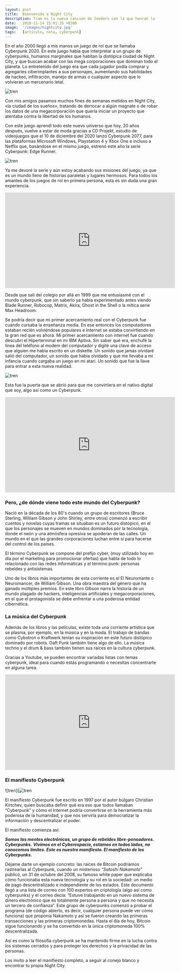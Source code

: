 ```yaml
---
layout: post
title:  Bienvenido a Night City
description: Tram es la nueva canción de Seeders con la que honran la fuerza de voluntad de los millones de personas que viajan incontables horas para llegar a su puesto de trabajo.
date:   2018-11-14 15:01:35 +0300
image:  '/images/nightcity.jpg'
tags:   [artículo, nota, cyberpunk]
---
```


En el año 2000 llegó a mis manos un juego de rol que se llamaba Cyberpunk 2020. En este juego había que interpretar a un grupo de cyberpunks, humanos marginales que habitan la distópica ciudad de Night City, y que buscan acabar con las mega corporaciones que dominan todo el planeta. Lo entretenido del juego era que cada jugador podía comprar y agregarles ciberimplantes a sus personajes, aumentando sus habilidades de hackeo, infiltración, manejo de armas o cualquier aspecto que lo volvieran un mercenario letal.

![tren](https://lh3.googleusercontent.com/tBn0ReecijLM7uk5nQqVby5kFfMCNtQ_dpQ3ut0b3Y78IjwFXUVtJ89VSEc1K1T-NzSarm-AFkCvH84MotX2lXckyOOSwCBpcKw4TNzyFy4UuZJFA8Ep42Ab8IfWCflCn-GSG9_rqOBIg0NUDaMfLhL95WVUmK4K-P7W0yUH4G8Eu6ECnTCDhKEklA)

Con mis amigos pasamos muchos fines de semanas metidos en Night City, «la ciudad de los sueños», tratando de derrocar a algún magnate o de robar los datos de una megacorporación que quería iniciar un proyecto que atentaba contra la libertad de los humanos.

Con este juego aprendí todo este nuevo universo que hoy, 20 años después, vuelve a estar de moda gracias a CD Projekt, estudio de videojuegos que el 10 de diciembre del 2020 lanzó Cyberpunk 2077, para las plataformas Microsoft Windows, Playstation 4 y Xbox One e incluso a Netflix que, basándose en el mismo juego, estrenó este año la serie Cyberpunk: Edge Runner.

![tren](https://lh6.googleusercontent.com/Wmaor3kpZtjEluIJqV7A6-ZTucffBsWzMSOsCnwGpKxdxlgmozBS8eLyGEUZFeCUQv114GKRkOwZpuODyefr_Gn_7tytIxeLdRCQ18cs_E_IyTZ46SK1EBPgiZYW5iOwCThJwoTOmhJ0j5PT60KGo_U2sfI4DssNInv8CpK4dHgx1MmfLBibKTICBA)

Ya me devoré la serie y aún estoy acabando sus misiones del juego, ya que es un mundo lleno de historias paralelas y lugares hermosos. Para todos los amantes de los juegos de rol en primera persona, esta es sin duda una gran experiencia.

<iframe width="560" height="315" src="https://www.youtube.com/embed/JtqIas3bYhg" title="YouTube video player" frameborder="0" allow="accelerometer; autoplay; clipboard-write; encrypted-media; gyroscope; picture-in-picture; web-share" allowfullscreen></iframe>


Desde que salí del colegio por allá en 1999 que me entusiasmé con el mundo cyberpunk, que sin saberlo ya había experimentado antes viendo Blade Runner, Robocop, Matrix, Akira, Ghost in the Shell o la mítica serie Max Headroom.

Se podría decir que mi primer acercamiento real con el Cyberpunk fue cuando cursaba la enseñanza media. En ese entonces los computadores estaban recién volviéndose populares e Internet se estaba convirtiendo en la gran red que es ahora. Mi primer acercamiento con internet fue cuando descubrí el Hiperterminal en mi IBM Aptiva. Sin saber qué era, enchufé la línea del teléfono al modem del computador y digité una clave de acceso que alguien me había escrito en un diskette. Un sonido que jamás olvidaré salió del computador, un sonido que había olvidado y que me llevaba a mi infancia cuando cargaba un juego en mi atari. Un sonido que fue la llave para entrar a esta nueva realidad.

![tren](https://lh6.googleusercontent.com/Wmaor3kpZtjEluIJqV7A6-ZTucffBsWzMSOsCnwGpKxdxlgmozBS8eLyGEUZFeCUQv114GKRkOwZpuODyefr_Gn_7tytIxeLdRCQ18cs_E_IyTZ46SK1EBPgiZYW5iOwCThJwoTOmhJ0j5PT60KGo_U2sfI4DssNInv8CpK4dHgx1MmfLBibKTICBA)

Esta fue la puerta que se abrió para que me convirtiera en el nativo digital que soy, algo así como un Cyberpunk.

<iframe width="560" height="315" src="https://www.youtube.com/embed/gsNaR6FRuO0" title="YouTube video player" frameborder="0" allow="accelerometer; autoplay; clipboard-write; encrypted-media; gyroscope; picture-in-picture; web-share" allowfullscreen></iframe>


### Pero, ¿de dónde viene todo este mundo del Cyberpunk?

Nació en la década de los 80's cuando un grupo de escritores (Bruce Sterling, William Gibson y John Shirley, entre otros) comenzó a escribir cuentos y novelas cuyas tramas se situaban es un futuro distópico, en el que los personajes se mueven en mundos dominados por la tecnología, donde el neón y una atmósfera opresiva se apoderan de las calles. Un mundo en el que las grandes corporaciones luchan entre sí para hacerse del control de los países.

El término Cyberpunk se compone del prefijo cyber, (muy utilizado hoy en día por el marketing para promocionar ofertas) que habla de todo lo relacionado con las redes informáticas y el término punk: personas rebeldes y antisistemas.

Uno de los libros más importantes de esta corriente es el El Neuromante o Neuromancer, de William Gibson. Una obra maestra del género que ha ganado múltiples premios. En este libro Gibson narra la historia de un mundo plagado de hackers, inteligencias artificiales y megacorporaciones, en el que el protagonista se debe enfrentar a una poderosa entidad cibernética.

### La música del Cyberpunk

Además de los libros y las películas, existe toda una corriente artística que se plasma, por ejemplo, en la música y en la moda. El trabajo de bandas como Cybotron o Kraftwerk tenían su inspiración en este futuro distópico dominado por robots. Daft Punk también tiene algo de ello. La música techno y el drum & bass también tienen sus raíces en la cultura cyberpunk.

Gracias a Youtube, se pueden encontrar variadas listas con temas cyberpunk, ideal para cuando estás programando o necesitas concentrarte en alguna tarea.

<iframe width="560" height="315" src="https://www.youtube.com/embed/y2ECgOhoDGs" title="YouTube video player" frameborder="0" allow="accelerometer; autoplay; clipboard-write; encrypted-media; gyroscope; picture-in-picture; web-share" allowfullscreen></iframe>

### El manifiesto Cyberpunk

![tren](![tren](https://lh4.googleusercontent.com/UuXznt1rA-qV9p7EILFsH50qidmICKKOyunrUz8ZAOtL8OmUgOu_h5DlQbNfLEHEFnZC0Tnrf6EhiuS-eXOYgzRl6JzoXlfBj1eOd92WEjEruvofZgs9ttxJvqFhapIzMuRoaTZAlU1-n2zrsDt8FAtV5wNmNhYwxuomjI9l8275YKbpDFUavmJRNg)

El manifiesto Cyberpunk fue escrito en 1997 por el autor búlgaro Christian Kirtchev, quien buscaba definir qué era eso que todos llamaban “Cyberpunk” y cómo el Internet podría convertirse en la herramienta más poderosa de la humanidad, y que nos serviría para democratizar la información y descentralizar el  poder.

El manifiesto comienza así:

***Somos las mentes electrónicas, un grupo de rebeldes libre-pensadores. Cyberpunks.***
***Vivimos en el Cyberespacio, estamos en todos lados, no conocemos límites. Este es nuestro manifiesto. El manifiesto de los Cyberpunks.***

Déjame darte un ejemplo concreto:  las raíces de Bitcoin podríamos rastrearlas al Cyberpunk, cuando un misterioso *“Satoshi Nakamoto”* publicó, un 31 de octubre del  2008, su famoso white paper que explicaba cómo funcionaba esta nueva tecnología y su rol en la sociedad: un medio de pago descentralizado e independiente de los estados. Este documento llegó a una lista de correo con 100 expertos en criptología (algo así como cyberpunks) y el correo decía: “Estuve trabajando en un nuevo sistema de dinero electrónico que es totalmente persona a persona y que no necesita un tercero de confianza”. Este grupo de cyberpunks comenzó a probar el programa (de código abierto, es decir, cualquier persona puede ver cómo funciona) que proponía Nakamoto y así se fueron creando las primeras transacciones y las primeras criptomonedas. Hasta el día de hoy, Bitcoin sigue funcionando y se ha convertido en la única criptomoneda 100% descentralizada.

Así es como la filosofía cyberpunk se ha mantenido firme en la lucha contra los sistemas cerrados y para proteger los derechos y la privacidad de las personas.

Los invito a leer el manifiesto completo, a seguir al conejo blanco y encontrar tu propia Night City.
